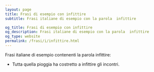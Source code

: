 ```yaml
---
layout: page
title: Frasi di esempio con infittire 
subtitle: Frasi italiane di esempio con la parola  infittire

og_title: Frasi di esempio con infittire 
og_description: Frasi italiane di esempio con la parola  infittire
og_type: website
permalink: /frasi/i/infittire.html
---
```


Frasi italiane di esempio contenenti la parola infittire:


- Tutta quella pioggia ha costretto a infittire gli incontri.
